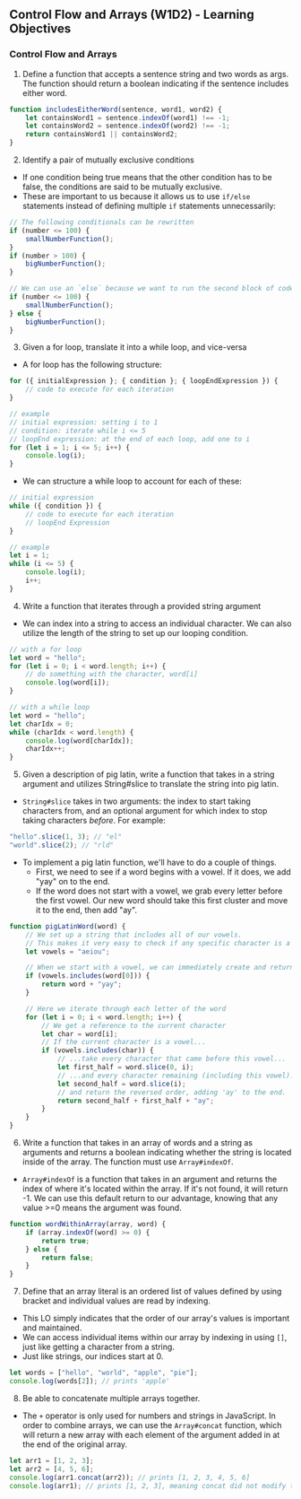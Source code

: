 ## Control Flow and Arrays (W1D2) - Learning Objectives

### Control Flow and Arrays

1. Define a function that accepts a sentence string and two words as args. The function should return a boolean indicating if the sentence includes either word.

```js
function includesEitherWord(sentence, word1, word2) {
	let containsWord1 = sentence.indexOf(word1) !== -1;
	let containsWord2 = sentence.indexOf(word2) !== -1;
	return containsWord1 || containsWord2;
}
```

2. Identify a pair of mutually exclusive conditions

- If one condition being true means that the other condition has to be false, the conditions are said to be mutually exclusive.
- These are important to us because it allows us to use `if/else` statements instead of defining multiple `if` statements unnecessarily:

```js
// The following conditionals can be rewritten
if (number <= 100) {
	smallNumberFunction();
}
if (number > 100) {
	bigNumberFunction();
}

// We can use an `else` because we want to run the second block of code in any case where the first condition is not met
if (number <= 100) {
	smallNumberFunction();
} else {
	bigNumberFunction();
}
```

3. Given a for loop, translate it into a while loop, and vice-versa

- A for loop has the following structure:

```js
for ({ initialExpression }; { condition }; { loopEndExpression }) {
	// code to execute for each iteration
}

// example
// initial expression: setting i to 1
// condition: iterate while i <= 5
// loopEnd expression: at the end of each loop, add one to i
for (let i = 1; i <= 5; i++) {
	console.log(i);
}
```

- We can structure a while loop to account for each of these:

```js
// initial expression
while ({ condition }) {
	// code to execute for each iteration
	// loopEnd Expression
}

// example
let i = 1;
while (i <= 5) {
	console.log(i);
	i++;
}
```

4. Write a function that iterates through a provided string argument

- We can index into a string to access an individual character. We can also utilize the length of the string to set up our looping condition.

```js
// with a for loop
let word = "hello";
for (let i = 0; i < word.length; i++) {
	// do something with the character, word[i]
	console.log(word[i]);
}

// with a while loop
let word = "hello";
let charIdx = 0;
while (charIdx < word.length) {
	console.log(word[charIdx]);
	charIdx++;
}
```

5. Given a description of pig latin, write a function that takes in a string argument and utilizes String#slice to translate the string into pig latin.

- `String#slice` takes in two arguments: the index to start taking characters from, and an optional argument for which index to stop taking characters _before_. For example:

```js
"hello".slice(1, 3); // "el"
"world".slice(2); // "rld"
```

- To implement a pig latin function, we'll have to do a couple of things.
  - First, we need to see if a word begins with a vowel. If it does, we add "yay" on to the end.
  - If the word does not start with a vowel, we grab every letter before the first vowel. Our new word should take this first cluster and move it to the end, then add "ay".

```js
function pigLatinWord(word) {
	// We set up a string that includes all of our vowels.
	// This makes it very easy to check if any specific character is a vowel by using String#includes
	let vowels = "aeiou";

	// When we start with a vowel, we can immediately create and return the pig latinified word.
	if (vowels.includes(word[0])) {
		return word + "yay";
	}

	// Here we iterate through each letter of the word
	for (let i = 0; i < word.length; i++) {
		// We get a reference to the current character
		let char = word[i];
		// If the current character is a vowel...
		if (vowels.includes(char)) {
			// ...take every character that came before this vowel...
			let first_half = word.slice(0, i);
			// ...and every character remaining (including this vowel)...
			let second_half = word.slice(i);
			// and return the reversed order, adding 'ay' to the end.
			return second_half + first_half + "ay";
		}
	}
}
```

6. Write a function that takes in an array of words and a string as arguments and returns a boolean indicating whether the string is located inside of the array. The function must use `Array#indexOf`.

- `Array#indexOf` is a function that takes in an argument and returns the index of where it's located within the array. If it's not found, it will return -1. We can use this default return to our advantage, knowing that any value >=0 means the argument was found.

```js
function wordWithinArray(array, word) {
	if (array.indexOf(word) >= 0) {
		return true;
	} else {
		return false;
	}
}
```

7. Define that an array literal is an ordered list of values defined by using bracket and individual values are read by indexing.

- This LO simply indicates that the order of our array's values is important and maintained.
- We can access individual items within our array by indexing in using `[]`, just like getting a character from a string.
- Just like strings, our indices start at 0.

```js
let words = ["hello", "world", "apple", "pie"];
console.log(words[2]); // prints 'apple'
```

8. Be able to concatenate multiple arrays together.

- The `+` operator is only used for numbers and strings in JavaScript. In order to combine arrays, we can use the `Array#concat` function, which will return a new array with each element of the argument added in at the end of the original array.

```js
let arr1 = [1, 2, 3];
let arr2 = [4, 5, 6];
console.log(arr1.concat(arr2)); // prints [1, 2, 3, 4, 5, 6]
console.log(arr1); // prints [1, 2, 3], meaning concat did not modify the original array, just returned a new one.
```
